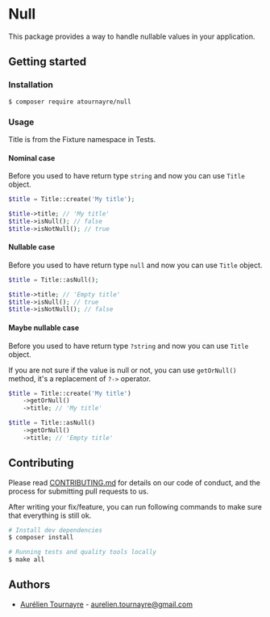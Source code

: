 # Null

This package provides a way to handle nullable values in your application.

## Getting started
### Installation
```
$ composer require atournayre/null
```

### Usage

Title is from the Fixture namespace in Tests.

#### Nominal case
Before you used to have return type `string` and now you can use `Title` object.

```php
$title = Title::create('My title');

$title->title; // 'My title'
$title->isNull(); // false
$title->isNotNull(); // true
```

#### Nullable case

Before you used to have return type `null` and now you can use `Title` object.

```php
$title = Title::asNull();

$title->title; // 'Empty title'
$title->isNull(); // true
$title->isNotNull(); // false
```

#### Maybe nullable case

Before you used to have return type `?string` and now you can use `Title` object.

If you are not sure if the value is null or not, you can use `getOrNull()` method, it's a replacement of `?->` operator.

```php
$title = Title::create('My title')
    ->getOrNull()
    ->title; // 'My title'
```


```php
$title = Title::asNull()
    ->getOrNull()
    ->title; // 'Empty title'
```


## Contributing
Please read [CONTRIBUTING.md](CONTRIBUTING.md) for details on our code of conduct, and the process for submitting pull requests to us.

After writing your fix/feature, you can run following commands to make sure that everything is still ok.

```bash
# Install dev dependencies
$ composer install

# Running tests and quality tools locally
$ make all
```

## Authors
- [Aurélien Tournayre](https://github.com/atournayre) - <aurelien.tournayre@gmail.com>
